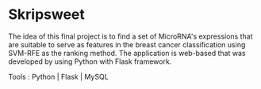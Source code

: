 # Skripsweet

The idea of this final project is to find a set of MicroRNA's expressions that are suitable to serve as features in the breast cancer classification using SVM-RFE as the ranking method. The application is web-based that was developed by using Python with Flask framework.

Tools : Python | Flask | MySQL
